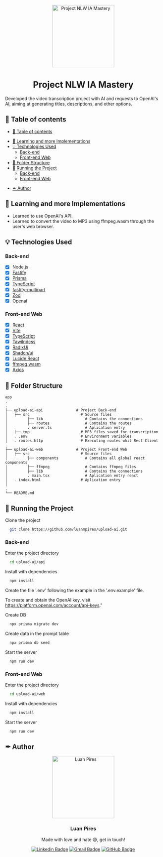 <p align="center">
  <img width="200px" alt="Project NLW IA Mastery" title="Project NLW IA Mastery Logo" src="./.gihub/logo.svg" />
  
  <h1 align="center">Project NLW IA Mastery</h1>

 

Developed the video transcription project with AI and requests to OpenAI's AI, aiming at generating titles, descriptions, and other options.

</p>

## 🧭 Table of contents

- [🧭 Table of contents](#-table-of-contents)
<!-- - [🎥 Implementation Video](#-implementation-video) -->
- [👏 Learning and more Implementations](#-learning-and-more-implementations)
- [💡 Technologies Used](#-technologies-used)
  - [Back-end](#back-end)
  - [Front-end Web](#front-end-web)
- [📂 Folder Structure](#-folder-structure)
- [🚀 Running the Project](#-running-the-project)
  - [Back-end](#back-end-1)
  - [Front-end Web](#front-end-web-1)
<!-- - [🌎 License](#-license) -->
- [✒ Author](#-author)



## 👏 Learning and more Implementations

- Learned to use OpenAI's API.
- Learned to convert the video to MP3 using ffmpeg.wasm through the user's web browser.

## 💡 Technologies Used

### Back-end

- [x] Node.js
- [x] [Fastify](https://fastify.dev/)
- [x] [Prisma](https://www.prisma.io/client)
- [x] [TypeScript](https://www.typescriptlang.org/)
- [x] [fastify-multipart](https://github.com/fastify/fastify-multipart)
- [x] [Zod](https://zod.dev/)
- [x] [Openai](https://platform.openai.com/docs/api-reference)

### Front-end Web

- [x] [React](https://reactjs.org/)
- [x] [Vite](https://vitejs.dev/)
- [x] [TypeScript](https://www.typescriptlang.org/)
- [x] [Tawilndcss](https://tailwindcss.com/)
- [x] [RadixUi](https://www.radix-ui.com/primitives/docs/overview/introduction)
- [x] [Shadcn/ui](https://ui.shadcn.com/docs)
- [x] [Lucide React](https://lucide.dev/guide/packages/lucide-react)
- [x] [ffmpeg.wasm](https://ffmpegwasm.netlify.app/)
- [x] [Axios](https://axios-http.com/ptbr/)

## 📂 Folder Structure

```plainText
app
.
.
├── upload-ai-api               # Project Back-end
│   ├── src                       # Source files
│         ├── lib                   # Contains the connections
│         ├── routes                # Contains the routes
│         . server.ts               # Aplication entry
│   ├── tmp                       # MP3 files saved for transcription
│   . .env                        # Environment variables
│   . routes.http                 # Executing routes whit Rest Client
.
├── upload-ai-web               # Project Front-end Web
│   ├── src                       # Source files
│         ├── components            # Contains all global react components
│         ├── ffmpeg                # Contains ffmpeg files
│         ├── lib                   # Contains the connections
│         . main.tsx                # Aplication entry react
│   . index.html                  # Aplication entry
│
.
└── README.md
```

## 🚀 Running the Project

Clone the project

```bash
  git clone https://github.com/luanmpires/upload-ai.git
```

### Back-end

Enter the project directory

```bash
  cd upload-ai/api
```

Install with dependencies

```bash
  npm install
```

Create the file '.env' following the example in the '.env.example' file.

To create and obtain the OpenAI key, visit https://platform.openai.com/account/api-keys."

Create DB

```bash
  npx prisma migrate dev
```

Create data in the prompt table

```bash
  npx prisma db seed
```

Start the server

```bash
  npm run dev
```

### Front-end Web

Enter the project directory

```bash
  cd upload-ai/web
```

Install with dependencies

```bash
  npm install
```

Start the server

```bash
  npm run dev
```

<!-- ## 🌎 License

This project is under the MIT license. See the [LICENSE](https://github.com/luanmpires/nlw-ia-mastery-092023/blob/main/LICENSE) file for more details. -->

## ✒ Author

<p align="center">
  <img width="200px" alt="Luan Pires" title="Luan Pires" src="https://github.com/Luan Pires/default-readme/blob/main/assets/Luan Pires.svg" />

  <h3 align="center">Luan Pires</h3>
  
  <p align="center">  
    Made with love and hate 😅, get in touch!
  </p>
</p>  
  
<div align="center">

[![Linkedin Badge](https://img.shields.io/badge/-LinkedIn-1f6feb?style=flat-square&logo=Linkedin&logoColor=white&link=https://www.linkedin.com/in/luanmpires/)](https://www.linkedin.com/in/luanmpires/)
[![Gmail Badge](https://img.shields.io/badge/-luanmpires@gmail.com-1f6feb?style=flat-square&logo=Gmail&logoColor=white&link=mailto:luanmpires@gmail.com)](mailto:luanmpires@gmail.com)
[![GitHub Badge](https://img.shields.io/badge/-GitHub-1f6feb?style=flat-square&logo=GitHub&logoColor=white&link=https://github.com/luanmpires)](https://github.com/luanmpires)

</div>